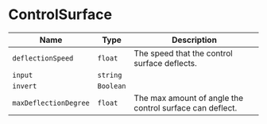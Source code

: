 # ControlSurface

|Name|Type|Description|
|--|--|--|
|`deflectionSpeed`|`float`|The speed that the control surface deflects.|
|`input`|`string`||
|`invert`|`Boolean`||
|`maxDeflectionDegree`|`float`|The max amount of angle the control surface can deflect.|
